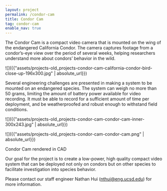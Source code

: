 ```yaml
---
layout: project
permalink: /condor-cam
title: Condor Cam
tag: condor-cam
enable_nav: true
---
```

The Condor Cam is a compact video camera that is mounted on the wing of the endangered California Condor. The camera captures footage from a condor’s-eye view over the period of several weeks, helping researchers understand more about condors’ behavior in the wild. 

![]({{"assets/projects-old_projects-condor-cam-california-condor-bird-close-up-196x300.jpg" | absolute_url}})

Several engineering challenges are presented in making a system to be mounted on an endangered species. The system can weigh no more than 50 grams, limiting the amount of battery power available for video recording. It must be able to record for a sufficient amount of time per deployment, and be weatherproofed and robust enough to withstand field conditions.

![]({{"assets/projects-old_projects-condor-cam-condor-cam-inner-300x243.jpg" | absolute_url}})

![]({{"assets/projects-old_projects-condor-cam-condor-cam.png" | absolute_url}})

<p class="caption">Condor Cam rendered in CAD</p>

Our goal for the project is to create a low-power, high quality compact video system that can be deployed not only on condors but on other species to facilitate investigation into species behavior.

Please contact our staff engineer Nathan Hui (<a href="javascript:DeCryptX('1o1u2j3x2k0@3h2p3j202w0c1t2f1/0e0d2w')">nthui@eng.ucsd.edu</a>) for more information.

    